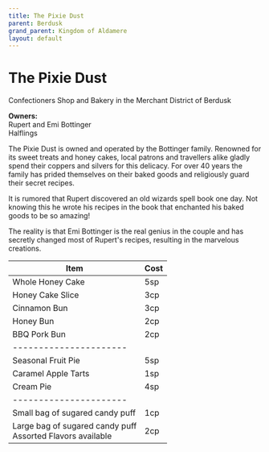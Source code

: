```yaml
---
title: The Pixie Dust
parent: Berdusk
grand_parent: Kingdom of Aldamere
layout: default
---
```


# The Pixie Dust
Confectioners Shop and Bakery in the Merchant District of Berdusk

**Owners:**<br>
Rupert and Emi Bottinger<br>
Halflings

The Pixie Dust is owned and operated by the Bottinger family.  Renowned for its sweet treats and honey cakes, local patrons and travellers alike gladly spend their coppers and silvers for this delicacy.  For over 40 years the family has prided themselves on their baked goods and religiously guard their secret recipes.

It is rumored that Rupert discovered an old wizards spell book one day.  Not knowing this he wrote his recipes in the book that enchanted his baked goods to be so amazing!

The reality is that Emi Bottinger is the real genius in the couple and has secretly changed most of Rupert's recipes, resulting in the marvelous creations.

| Item | Cost |
| ----------- | ----------- |
| Whole Honey Cake | 5sp |
| Honey Cake Slice | 3cp |
| Cinnamon Bun | 3cp |
| Honey Bun | 2cp |
| BBQ Pork Bun | 2cp |
| ---------------------- |
| Seasonal Fruit Pie | 5sp |
| Caramel Apple Tarts | 1sp |
| Cream Pie | 4sp |
| ---------------------- |
| Small bag of sugared candy puff | 1cp |
| Large bag of sugared candy puff<br>Assorted Flavors available | 2cp |